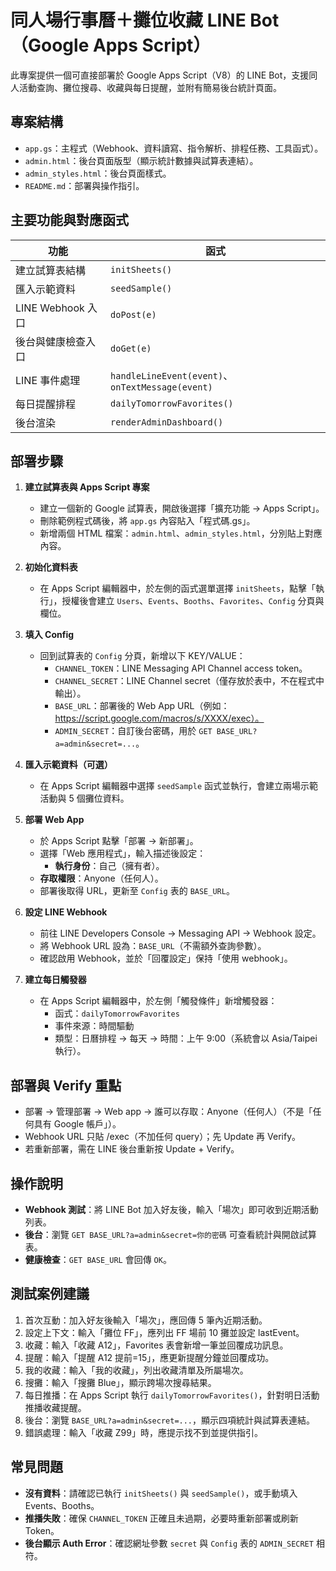 # 同人場行事曆＋攤位收藏 LINE Bot（Google Apps Script）

此專案提供一個可直接部署於 Google Apps Script（V8）的 LINE Bot，支援同人活動查詢、攤位搜尋、收藏與每日提醒，並附有簡易後台統計頁面。

## 專案結構

- `app.gs`：主程式（Webhook、資料讀寫、指令解析、排程任務、工具函式）。
- `admin.html`：後台頁面版型（顯示統計數據與試算表連結）。
- `admin_styles.html`：後台頁面樣式。
- `README.md`：部署與操作指引。

## 主要功能與對應函式

| 功能 | 函式 |
| --- | --- |
| 建立試算表結構 | `initSheets()` |
| 匯入示範資料 | `seedSample()` |
| LINE Webhook 入口 | `doPost(e)` |
| 後台與健康檢查入口 | `doGet(e)` |
| LINE 事件處理 | `handleLineEvent(event)`、`onTextMessage(event)` |
| 每日提醒排程 | `dailyTomorrowFavorites()` |
| 後台渲染 | `renderAdminDashboard()` |

## 部署步驟

1. **建立試算表與 Apps Script 專案**
   - 建立一個新的 Google 試算表，開啟後選擇「擴充功能 → Apps Script」。
   - 刪除範例程式碼後，將 `app.gs` 內容貼入「程式碼.gs」。
   - 新增兩個 HTML 檔案：`admin.html`、`admin_styles.html`，分別貼上對應內容。

2. **初始化資料表**
   - 在 Apps Script 編輯器中，於左側的函式選單選擇 `initSheets`，點擊「執行」，授權後會建立 `Users`、`Events`、`Booths`、`Favorites`、`Config` 分頁與欄位。

3. **填入 Config**
   - 回到試算表的 `Config` 分頁，新增以下 KEY/VALUE：
     - `CHANNEL_TOKEN`：LINE Messaging API Channel access token。
     - `CHANNEL_SECRET`：LINE Channel secret（僅存放於表中，不在程式中輸出）。
     - `BASE_URL`：部署後的 Web App URL（例如：https://script.google.com/macros/s/XXXX/exec）。
     - `ADMIN_SECRET`：自訂後台密碼，用於 `GET BASE_URL?a=admin&secret=...`。

4. **匯入示範資料（可選）**
   - 在 Apps Script 編輯器中選擇 `seedSample` 函式並執行，會建立兩場示範活動與 5 個攤位資料。

5. **部署 Web App**
   - 於 Apps Script 點擊「部署 → 新部署」。
   - 選擇「Web 應用程式」，輸入描述後設定：
     - **執行身份**：自己（擁有者）。
    - **存取權限**：Anyone（任何人）。
   - 部署後取得 URL，更新至 `Config` 表的 `BASE_URL`。

6. **設定 LINE Webhook**
   - 前往 LINE Developers Console → Messaging API → Webhook 設定。
   - 將 Webhook URL 設為：`BASE_URL`（不需額外查詢參數）。
   - 確認啟用 Webhook，並於「回覆設定」保持「使用 webhook」。

7. **建立每日觸發器**
   - 在 Apps Script 編輯器中，於左側「觸發條件」新增觸發器：
     - 函式：`dailyTomorrowFavorites`
     - 事件來源：時間驅動
     - 類型：日曆排程 → 每天 → 時間：上午 9:00（系統會以 Asia/Taipei 執行）。

## 部署與 Verify 重點

- 部署 → 管理部署 → Web app → 誰可以存取：Anyone（任何人）（不是「任何具有 Google 帳戶」）。
- Webhook URL 只貼 /exec（不加任何 query）；先 Update 再 Verify。
- 若重新部署，需在 LINE 後台重新按 Update + Verify。

## 操作說明

- **Webhook 測試**：將 LINE Bot 加入好友後，輸入「場次」即可收到近期活動列表。
- **後台**：瀏覽 `GET BASE_URL?a=admin&secret=你的密碼` 可查看統計與開啟試算表。
- **健康檢查**：`GET BASE_URL` 會回傳 `OK`。

## 測試案例建議

1. 首次互動：加入好友後輸入「場次」，應回傳 5 筆內近期活動。
2. 設定上下文：輸入「攤位 FF」，應列出 FF 場前 10 攤並設定 lastEvent。
3. 收藏：輸入「收藏 A12」，Favorites 表會新增一筆並回覆成功訊息。
4. 提醒：輸入「提醒 A12 提前=15」，應更新提醒分鐘並回覆成功。
5. 我的收藏：輸入「我的收藏」，列出收藏清單及所屬場次。
6. 搜攤：輸入「搜攤 Blue」，顯示跨場次搜尋結果。
7. 每日推播：在 Apps Script 執行 `dailyTomorrowFavorites()`，針對明日活動推播收藏提醒。
8. 後台：瀏覽 `BASE_URL?a=admin&secret=...`，顯示四項統計與試算表連結。
9. 錯誤處理：輸入「收藏 Z99」時，應提示找不到並提供指引。

## 常見問題

- **沒有資料**：請確認已執行 `initSheets()` 與 `seedSample()`，或手動填入 Events、Booths。
- **推播失敗**：確保 `CHANNEL_TOKEN` 正確且未過期，必要時重新部署或刷新 Token。
- **後台顯示 Auth Error**：確認網址參數 `secret` 與 `Config` 表的 `ADMIN_SECRET` 相符。

